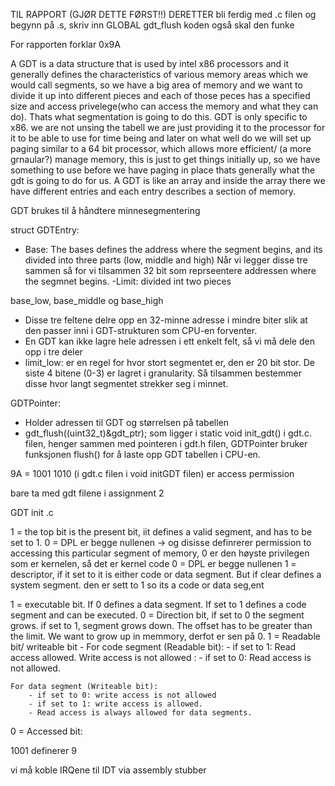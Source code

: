 

TIL RAPPORT 
(GJØR DETTE FØRST!!)
DERETTER bli ferdig med .c filen 
og begynn på .s, skriv inn GLOBAL 
gdt_flush koden også skal den funke 


For rapporten forklar 0x9A

A GDT is a data structure that is used by intel x86 processors and it generally  defines the characteristics of various memory areas which we would call segments, so we have a big area of memory and we want to divide it up into different pieces and each of those peces has a specified size and access privelege(who can access the memory and what they can do). Thats what segmentation is going to do this. GDT is only specific to x86. we are not unsing the tabell we are just providing it to the processor for it to be able to use for time being and later on what well do we will set up paging similar to a 64 bit processor, which allows more efficient/ (a more grnaular?) manage memory, this is just to get  things initially up, so we have something to use before we have paging in place thats generally what the gdt is going to do for us. A GDT is like an array and inside the array there we have different entries and each entry describes a section of memory. 


GDT brukes til å håndtere minnesegmentering

struct GDTEntry:

- Base: The bases defines the address where the segment begins, and its divided into three parts (low, middle and high) Når vi legger disse tre sammen så for vi tilsammen 32 bit som reprseentere addressen where the segmnet begins.
-Limit: divided int two pieces

base_low, base_middle og base_high
- Disse tre feltene delre opp en 32-minne adresse i mindre biter slik at den passer inni i GDT-strukturen som CPU-en forventer.
 - En GDT kan ikke lagre hele adressen i ett enkelt felt, så vi må dele den opp i tre deler
 - limit_low: er en regel for hvor stort segmentet er, den er 20 bit stor. De siste 4 bitene (0-3) er lagret i granularity. Så tilsammen bestemmer disse hvor langt segmentet strekker seg i minnet.

GDTPointer:
- Holder adressen til GDT og størrelsen på tabellen
- gdt_flush((uint32_t)&gdt_ptr); som ligger i static void init_gdt() i gdt.c. filen, henger sammen med pointeren i gdt.h filen, GDTPointer bruker funksjonen flush() for å laste opp GDT tabellen i CPU-en.

9A = 1001 1010  (i gdt.c filen i void initGDT filen) er access permission

bare ta med gdt filene i assignment 2 


GDT init .c

1 = the top bit is the present bit, iit defines a valid segment, and has to be set to 1. 
0 = DPL er begge nullenen -> og disisse definrerer permission to accessing this particular segment of memory, 0 er den høyste privilegen som er kernelen, så det er kernel code
0 = DPL er begge nullenen
1 = descriptor, if it set to it is either code or data segment. But if clear defines a system segment. den er sett to 1 so its a code or data seg,ent

1 = executable bit. If 0 defines a data segment. If set  to 1 defines a code segment and can be executed. 
0 =  Direction bit, if set to 0 the segment grows. if set to 1, segment grows down. The offset has to be greater than the limit. We want to grow up in memmory, derfot er sen på 0.
1 = Readable bit/ writeable bit
    - For code segment (Readable bit):
        - if set to 1: Read access allowed. Write access is not allowed : 
        - if set to 0: Read access is not allowed.
    
    For data segment (Writeable bit):
        - if set to 0: write access is not allowed
        - if set to 1: write access is allowed. 
        - Read access is always allowed for data segments.
0 = Accessed bit: 

1001  definerer 9


vi må koble IRQene til IDT via assembly stubber

 